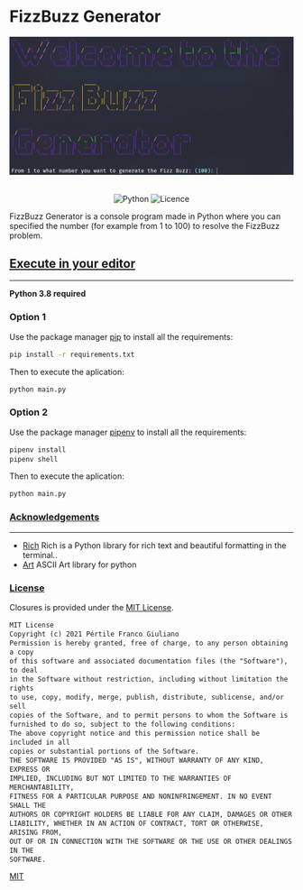 # FizzBuzz Generator

![Imgur](images/welcome.png)
&nbsp;&nbsp;&nbsp;&nbsp;&nbsp;&nbsp;&nbsp;&nbsp;&nbsp;&nbsp;&nbsp;&nbsp;&nbsp;&nbsp;&nbsp;&nbsp;&nbsp;&nbsp;&nbsp;
<div align="center">

![Python](https://img.shields.io/badge/python-3670A0?style=for-the-badge&logo=python&logoColor=ffdd54)
![Licence](https://img.shields.io/github/license/Ileriayo/markdown-badges?style=for-the-badge)

</div>
FizzBuzz Generator is a console program made in Python where you can specified the number (for example from 1 to 100) to resolve the FizzBuzz problem.


## [Execute in your editor](#Execute-in-your-editor)

---

**Python 3.8 required**

### Option 1

Use the package manager [pip](https://pypi.org/project/pip/) to install all the requirements:

```bash
pip install -r requirements.txt
```

Then to execute the aplication:

```bash
python main.py
```

### Option 2


Use the package manager [pipenv](https://pipenv.pypa.io/en/latest/) to install all the requirements:
```bash
pipenv install
pipenv shell
```


Then to execute the aplication:
```bash
python main.py
```


<!-- ## [Usage](#Usage)

---

To use the program just execute the .exe file

![Alt](https://i.imgur.com/mlmsfIo.gif "Optional title")

Your can also, use the following command to run the program in every platform:

```bash
dotnet run
``` -->
<!-- 
### [OS](#OS)

---

The program was tested only in Windows 10, if you want to try on another Windows or Operative System, let me know.
Thanks.

Pull requests are welcome. For major changes, please open an issue first to discuss what you would like to change.

Please make sure to update tests as appropriate. -->

### [Acknowledgements](#Acknowledgements)

---

-   [Rich](https://github.com/willmcgugan/rich) Rich is a Python library for rich text and beautiful formatting in the terminal..
-   [Art](https://github.com/sepandhaghighi/art) ASCII Art library for python

### [License](#license)

Closures is provided under the [MIT License](https://github.com/vhesener/Closures/blob/master/LICENSE).

```text
MIT License
Copyright (c) 2021 Pértile Franco Giuliano
Permission is hereby granted, free of charge, to any person obtaining a copy
of this software and associated documentation files (the "Software"), to deal
in the Software without restriction, including without limitation the rights
to use, copy, modify, merge, publish, distribute, sublicense, and/or sell
copies of the Software, and to permit persons to whom the Software is
furnished to do so, subject to the following conditions:
The above copyright notice and this permission notice shall be included in all
copies or substantial portions of the Software.
THE SOFTWARE IS PROVIDED "AS IS", WITHOUT WARRANTY OF ANY KIND, EXPRESS OR
IMPLIED, INCLUDING BUT NOT LIMITED TO THE WARRANTIES OF MERCHANTABILITY,
FITNESS FOR A PARTICULAR PURPOSE AND NONINFRINGEMENT. IN NO EVENT SHALL THE
AUTHORS OR COPYRIGHT HOLDERS BE LIABLE FOR ANY CLAIM, DAMAGES OR OTHER
LIABILITY, WHETHER IN AN ACTION OF CONTRACT, TORT OR OTHERWISE, ARISING FROM,
OUT OF OR IN CONNECTION WITH THE SOFTWARE OR THE USE OR OTHER DEALINGS IN THE
SOFTWARE.
```


[MIT](https://choosealicense.com/licenses/mit/)
